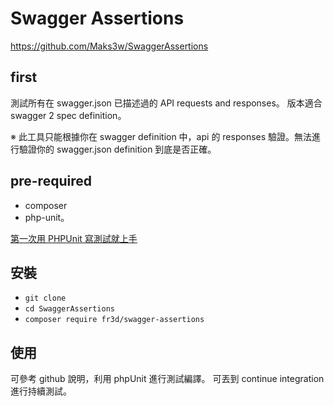 # Swagger Assertions

https://github.com/Maks3w/SwaggerAssertions

## first
測試所有在 swagger.json 已描述過的 API requests and responses。
版本適合 swagger 2 spec definition。

※ 此工具只能根據你在 swagger definition 中，api 的 responses 驗證。無法進行驗證你的 swagger.json definition 到底是否正確。

## pre-required
- composer
- php-unit。

[第一次用 PHPUnit 寫測試就上手](http://www.openfoundry.org/tw/tech-column/9326-phpunit-testing)

## 安裝

- ```git clone```
- ```cd SwaggerAssertions```
- ```composer require fr3d/swagger-assertions```

## 使用
可參考 github 說明，利用 phpUnit 進行測試編譯。
可丟到 continue integration 進行持續測試。